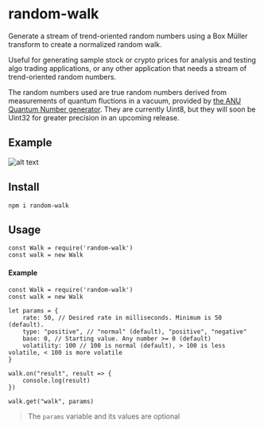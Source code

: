 # random-walk
Generate a stream of trend-oriented random numbers using a Box Müller transform to create a normalized random walk.

Useful for generating sample stock or crypto prices for analysis and testing algo trading applications, or any other application that needs a stream of trend-oriented random numbers.

The random numbers used are true random numbers derived from measurements of quantum fluctions in a vacuum, provided by [the ANU Quantum Number generator](https://qrng.anu.edu.au). They are currently Uint8, but they will soon be Uint32 for greater precision in an upcoming release.

## Example
![alt text](https://draeder.github.io/random-walk/src/random-walk.png "Random walk")

## Install
`npm i random-walk`

## Usage
```
const Walk = require('random-walk')
const walk = new Walk
```

#### Example
```
const Walk = require('random-walk')
const walk = new Walk

let params = {
    rate: 50, // Desired rate in milliseconds. Minimum is 50 (default).
    type: "positive", // "normal" (default), "positive", "negative"
    base: 0, // Starting value. Any number >= 0 (default)
    volatility: 100 // 100 is normal (default), > 100 is less volatile, < 100 is more volatile
}

walk.on("result", result => {
    console.log(result)
})

walk.get("walk", params)
```
> The `params` variable and its values are optional